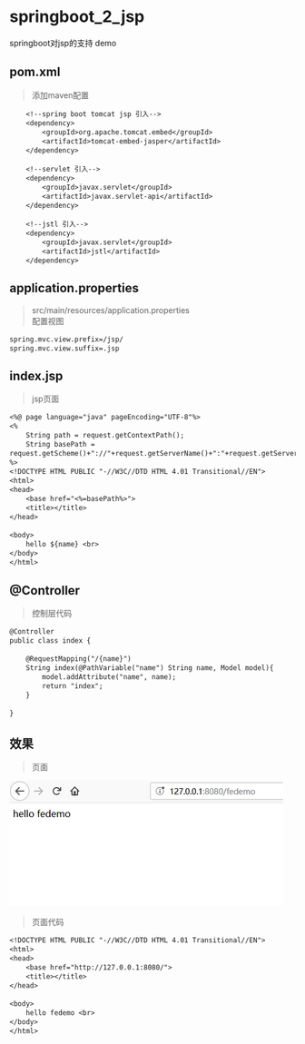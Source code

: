 # springboot_2_jsp
springboot对jsp的支持 demo

## pom.xml  
>添加maven配置   

```
    <!--spring boot tomcat jsp 引入-->
    <dependency>
        <groupId>org.apache.tomcat.embed</groupId>
        <artifactId>tomcat-embed-jasper</artifactId>
    </dependency>
    
    <!--servlet 引入-->
    <dependency>
        <groupId>javax.servlet</groupId>
        <artifactId>javax.servlet-api</artifactId>
    </dependency>
    
    <!--jstl 引入-->
    <dependency>
        <groupId>javax.servlet</groupId>
        <artifactId>jstl</artifactId>
    </dependency>
```
## application.properties
>src/main/resources/application.properties  
>配置视图  

```
spring.mvc.view.prefix=/jsp/
spring.mvc.view.suffix=.jsp
```

## index.jsp   
>jsp页面

```
<%@ page language="java" pageEncoding="UTF-8"%>
<%
    String path = request.getContextPath();
    String basePath = request.getScheme()+"://"+request.getServerName()+":"+request.getServerPort()+path+"/";
%>
<!DOCTYPE HTML PUBLIC "-//W3C//DTD HTML 4.01 Transitional//EN">
<html>
<head>
    <base href="<%=basePath%>">
    <title></title>
</head>

<body>
    hello ${name} <br>
</body>
</html>

```

## @Controller  
>控制层代码

```
@Controller
public class index {

    @RequestMapping("/{name}")
    String index(@PathVariable("name") String name, Model model){
        model.addAttribute("name", name);
	    return "index";
    }

}
```

## 效果 
>页面 

![](https://raw.githubusercontent.com/FeDemo/springboot_2_jsp/master/imgs/1.png)

>页面代码  

```
<!DOCTYPE HTML PUBLIC "-//W3C//DTD HTML 4.01 Transitional//EN">
<html>
<head>
    <base href="http://127.0.0.1:8080/">
    <title></title>
</head>

<body>
    hello fedemo <br>
</body>
</html>

```